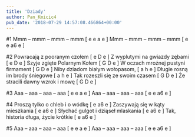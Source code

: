 ```yaml
---
title: 'Dziady'
author: Pan_Kmicic4
pub_date: '2018-07-29 14:57:08.466864+00:00'
---
```


#1
Mmm – mmm – mmm – mmm [ e e a e ]
Mmm – mmm – mmm – mmm [ e e a6 e ]

#2
Powracają z pooranym czołem [ e D e ]
Z wyplutymi na gwiazdy zębami [ e D e ]
Szyje zgięte Polarnym Kołem [ G D e ]
W oczach mroźnej pustyni firmament [ G D e ]
Niby dziadom białym wołopasom, [ a h e ]
Długie rosną im brody śniegowe [ a h e ]
Tak rozeszli się ze swoim czasem [ G D e ]
Że stracili dawny wzrok i mowę [ G D e ]

#3
Aaa – aaa – aaa – aaa [ e e a e ]
Aaa – aaa – aaa – aaa [ e e a6 e ]

#4
Proszą tylko o chleb i o wódkę [ e a6 e ]
Zaszywają się w kąty mieszkania [ e a6 e ]
Słychać gulgot i dziąseł mlaskania [ e a6 e ]
Tak, historia długa, życie krótkie [ e a6 e ]

#5
Aaa – aaa – aaa – aaa [ e e a e ]
Aaa – aaa – aaa – aaa [ e e a6 e ]